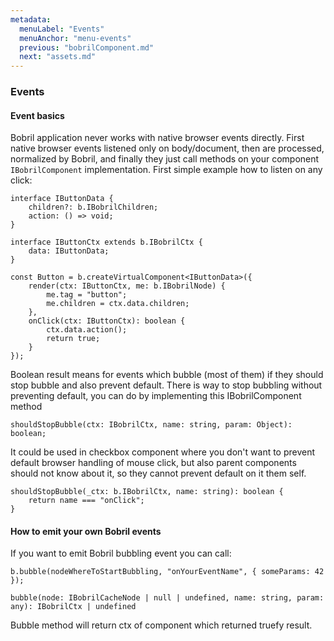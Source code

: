 ```yaml
---
metadata:
  menuLabel: "Events"
  menuAnchor: "menu-events"
  previous: "bobrilComponent.md"
  next: "assets.md"
---
```


<h3 id='menu-events'>Events</h3>

#### Event basics

Bobril application never works with native browser events directly. First native browser events listened only on body/document, then are processed, normalized by Bobril, and finally they just call methods on your component `IBobrilComponent` implementation. First simple example how to listen on any click:

```
interface IButtonData {
    children?: b.IBobrilChildren;
    action: () => void;
}

interface IButtonCtx extends b.IBobrilCtx {
    data: IButtonData;
}

const Button = b.createVirtualComponent<IButtonData>({
    render(ctx: IButtonCtx, me: b.IBobrilNode) {
        me.tag = "button";
        me.children = ctx.data.children;
    },
    onClick(ctx: IButtonCtx): boolean {
        ctx.data.action();
        return true;
    }
});
```

Boolean result means for events which bubble (most of them) if they should stop bubble and also prevent default. There is way to stop bubbling without preventing default, you can do by implementing this IBobrilComponent method 

```
shouldStopBubble(ctx: IBobrilCtx, name: string, param: Object): boolean;
```

It could be used in checkbox component where you don't want to prevent default browser handling of mouse click, but also parent components should not know about it, so they cannot prevent default on it them self.

```
shouldStopBubble(_ctx: b.IBobrilCtx, name: string): boolean {
    return name === "onClick";
}
```

#### How to emit your own Bobril events

If you want to emit Bobril bubbling event you can call:

```
b.bubble(nodeWhereToStartBubbling, "onYourEventName", { someParams: 42 });

bubble(node: IBobrilCacheNode | null | undefined, name: string, param: any): IBobrilCtx | undefined
```

Bubble method will return ctx of component which returned truefy result.
